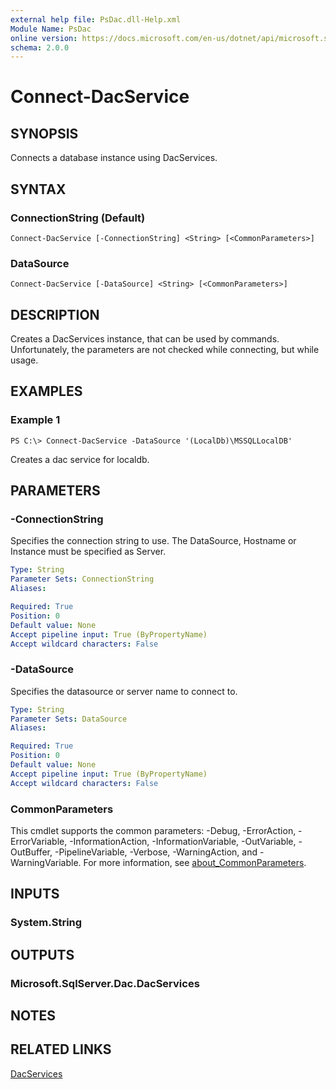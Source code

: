 ```yaml
---
external help file: PsDac.dll-Help.xml
Module Name: PsDac
online version: https://docs.microsoft.com/en-us/dotnet/api/microsoft.sqlserver.dac.dacservices
schema: 2.0.0
---
```


# Connect-DacService

## SYNOPSIS
Connects a database instance using DacServices.

## SYNTAX

### ConnectionString (Default)
```
Connect-DacService [-ConnectionString] <String> [<CommonParameters>]
```

### DataSource
```
Connect-DacService [-DataSource] <String> [<CommonParameters>]
```

## DESCRIPTION
Creates a DacServices instance, that can be used by commands.
Unfortunately, the parameters are not checked while connecting, but while usage.

## EXAMPLES

### Example 1
```
PS C:\> Connect-DacService -DataSource '(LocalDb)\MSSQLLocalDB'
```

Creates a dac service for localdb.

## PARAMETERS

### -ConnectionString
Specifies the connection string to use.
The DataSource, Hostname or Instance must be specified as Server.

```yaml
Type: String
Parameter Sets: ConnectionString
Aliases:

Required: True
Position: 0
Default value: None
Accept pipeline input: True (ByPropertyName)
Accept wildcard characters: False
```

### -DataSource
Specifies the datasource or server name to connect to.

```yaml
Type: String
Parameter Sets: DataSource
Aliases:

Required: True
Position: 0
Default value: None
Accept pipeline input: True (ByPropertyName)
Accept wildcard characters: False
```

### CommonParameters
This cmdlet supports the common parameters: -Debug, -ErrorAction, -ErrorVariable, -InformationAction, -InformationVariable, -OutVariable, -OutBuffer, -PipelineVariable, -Verbose, -WarningAction, and -WarningVariable. For more information, see [about_CommonParameters](http://go.microsoft.com/fwlink/?LinkID=113216).

## INPUTS

### System.String
## OUTPUTS

### Microsoft.SqlServer.Dac.DacServices
## NOTES

## RELATED LINKS

[DacServices](https://docs.microsoft.com/en-us/dotnet/api/microsoft.sqlserver.dac.dacservices)

